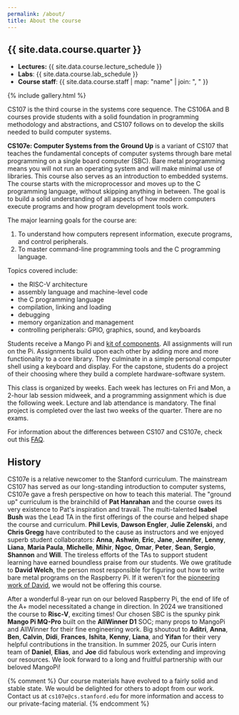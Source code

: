 ```yaml
---
permalink: /about/
title: About the course
---
```

## {{ site.data.course.quarter }}

  - __Lectures:__ {{ site.data.course.lecture_schedule }}
  - __Labs__: {{ site.data.course.lab_schedule }}
  - __Course staff__: {{ site.data.course.staff | map: "name" | join: ", " }}

{% include gallery.html %}

CS107 is the third course in the systems core sequence.
The CS106A and B courses provide students with a solid foundation in programming methodology and abstractions, and CS107 follows on to develop the skills needed to build computer systems.

__CS107e: Computer Systems from the Ground Up__ is a variant of CS107 that teaches the fundamental concepts of
computer systems through bare metal programming on a single board computer (SBC). Bare metal
programming means you will not run an operating system and
will make minimal use of libraries. This course also serves as an
introduction to embedded systems. The course starts with the microprocessor and moves up to
the C programming language, without skipping anything in between. The goal is
to build a solid understanding of all aspects of how modern computers execute
programs and how program development tools work.

The major learning goals for the course are:

1. To understand how computers represent information, execute programs, and control peripherals.
2. To master command-line programming tools and the C programming language.

Topics covered include:

  -   the RISC-V architecture
  -   assembly language and machine-level code
  -   the C programming language
  -   compilation, linking and loading
  -   debugging
  -   memory organization and management
  -   controlling peripherals: GPIO, graphics, sound, and keyboards

Students receive a Mango Pi and [kit of components](/guides/bom). All assignments will run on the Pi. Assignments build upon each other by adding more and more functionality to a core library.
They culminate in a simple personal computer shell
using a keyboard and display. For the capstone, students do a project of their choosing
where they build a complete hardware-software system.

This class is organized by weeks. Each week has lectures
on Fri and Mon, a 2-hour lab session midweek, and a programming
assignment which is due the following week. Lecture and lab attendance is mandatory. The final project is completed over the last two weeks of the quarter. There are no exams.

For information about the differences between CS107 and CS107e,
check out this [FAQ](https://web.stanford.edu/class/cs107e/).

## History
CS107e is a relative newcomer to the Stanford curriculum. The mainstream CS107 has served as our long-standing introduction to computer systems, CS107e gave a fresh perspective on how to teach this material.  The "ground up" curriculum is the brainchild of __Pat Hanrahan__ and the course owes its very existence to Pat's inspiration and travail. The multi-talented __Isabel Bush__ was the Lead TA in the first offerings of the course and helped shape the course and curriculum. __Phil Levis__, __Dawson Engler__, __Julie Zelenski__, and __Chris Gregg__ have contributed to the cause as instructors and we enjoyed superb student collaborators: __Anna__, __Ashwin__, __Eric__, __Jane__, __Jennifer__, __Lenny__, __Liana__, __Maria Paula__, __Michelle__, __Mihir__, __Ngoc__, __Omar__, __Peter__, __Sean__, __Sergio__, __Shannon__ and __Will__. The tireless efforts of the TAs to support student learning have earned boundless praise from our students.
We owe gratitude to __David Welch__, the person most
responsible for figuring out how to write bare metal programs on the Raspberry
Pi. If it weren't for the [pioneering work of David](https://github.com/dwelch67/raspberrypi), we would not be offering this course.

After a wonderful 8-year run on our beloved Raspberry Pi, the end of life of the A+ model necessitated a change in direction. In 2024 we transitioned the course to __Risc-V__, exciting times! Our chosen SBC is the spunky pink __Mango Pi MQ-Pro__ built on the __AllWinner D1__ SOC; many props to MangoPi and AllWinner for their fine engineering work. Big shoutout to __Aditri__, __Anna__, __Ben__, __Calvin__, __Didi__, __Frances__, __Ishita__, __Kenny__,  __Liana__, and __Yifan__ for their very helpful contributions in the transition. In summer 2025, our Curis intern team of __Daniel__, __Elias__, and __Joe__ did fabulous work extending and improving our resources. We look forward to a long and fruitful partnership with our beloved MangoPi!

{% comment %}
Our course materials have evolved to a fairly solid and stable state. We would be delighted for others to adopt from our work. Contact us at `cs107e@cs.stanford.edu` for more information and access to our private-facing material.
{% endcomment %}

